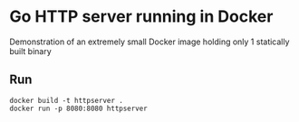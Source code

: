 # Go HTTP server running in Docker
Demonstration of an extremely small Docker image holding only 1 statically built binary

## Run
```shell
docker build -t httpserver .
docker run -p 8080:8080 httpserver
```
